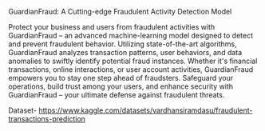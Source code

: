 GuardianFraud: A Cutting-edge Fraudulent Activity Detection Model

Protect your business and users from fraudulent activities with GuardianFraud – an advanced machine-learning model designed to detect and prevent fraudulent behavior. Utilizing state-of-the-art algorithms, GuardianFraud analyzes transaction patterns, user behaviors, and data anomalies to swiftly identify potential fraud instances. Whether it's financial transactions, online interactions, or user account activities, GuardianFraud empowers you to stay one step ahead of fraudsters. Safeguard your operations, build trust among your users, and enhance security with GuardianFraud – your ultimate defense against fraudulent threats.


Dataset- https://www.kaggle.com/datasets/vardhansiramdasu/fraudulent-transactions-prediction
